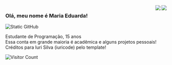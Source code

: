 <!--
**SouzaDuda/SouzaDuda** is a ✨ _special_ ✨ repository because its `README.md` (this file) appears on your GitHub profile.
-->


<img align='right' src="https://github-readme-stats.vercel.app/api?username=SouzaDuda&theme=date_night&show_icons=true">
<img align='right' src="https://github-readme-stats.vercel.app/api/top-langs/?username=anuraghazra&layout=compact&theme=date_night">


### Olá, meu nome é Maria Eduarda!

<img src="https://img.shields.io/static/v1?label=Overview&message=DUDA&color=d0cfaa&style=for-the-badge&logo=GitHub" alt="Static GitHub">

<p>Estudante de Programação, 15 anos<br/> Essa conta em grande maioria é acadêmica e alguns projetos pessoais!<br> Créditos para Iuri Silva (iuricode) pelo template!</p>

![Visitor Count](https://profile-counter.glitch.me/SouzaDuda/count.svg)
